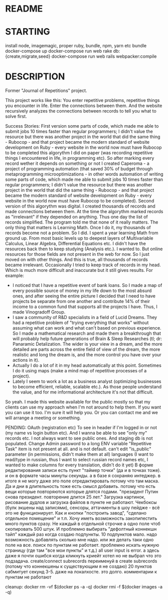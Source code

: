 # README

# STARTING
install node, imagemagic, proper ruby, bundle, npm, yarn etc
bundle
docker-compose up
docker-compose run web rake db:{create,migrate,seed}
docker-compose run web rails webpacker:compile

# DESCRIPTION

Former "Journal of Repetitions" project.

This project works like this:
You enter repetitive problems, repetitive things you encounter in life.
Enter the connections between them.
And the website recursively analyzes the connections between records to tell you what to solve first.

Success Stories:
First version some parts of code, which made me able to submit jobs 10 times faster than regular programmers; I didn't value the resource but there was another project in the world that did the same thing - Rubocop - and that project became the modern standard of website development on Ruby - every website in the world now must have Rubocop to be completed this algorythm I did on paper (was recording repetitive things I encountered in life, in programming etc). So after marking every record wether it depends on something or not I created Caperoma - a project of programming automation (that saved 30% of budget through metaprogramming microoptimizations - in other words automation of writing some parts of code, which made me able to submit jobs 10 times faster than regular programmers; I didn't value the resource but there was another project in the world that did the same thing - Rubocop - and that project became the modern standard of website development on Ruby - every website in the world now must have Rubocop to be completed).
Second version of this algorythm was digital. I created thousands of records and made connections between them. At the time the algorythm marked records as "irrelevant" if they depended on anything. Thus one day the list of records simplified. The program told me that none of it really matters. The only thing that matters is Learning Math. Once I do it, my thousands of records become not a problem. So I did. I spent a year learning Math from ground up. From most basic levels up to deepest layers of Multivariable Calculus, Linear Algebra, Differential Equations etc. I didn't have the resources back then to keep studying (Analysis etc.). I wanted to. But online resources for those fields are not present in the web for now. So I just moved on with other things. And this is true, all thousands of records became irrelevant.
Occasionally I tried to keep track of records in my head. Which is much more difficult and inaccurate but it still gives results. For example:
- I noticed that I have a repetitive event of bank loans. So I made a map of every possible source of money in my life down to the most absurd ones, and after seeing the entire picture I decided that I need to have projects be separate from one another and contribute 14% of their income to a common fund that supports all the projects I have. Thus, I made Vinogradoff Group.
- I saw a community of R&D specialists in a field of Lucid Dreams. They had a repetitive problem of "trying everything that works" without assuming what can work and what can't based on previous experience. So I made a mathematical research and made them a breakthrough that will probably help future generations of Brain & Sleep Researches (tl; dr: Panaramic Detalization. The wider is your view in a dream, and the more detailed are parts across the entire field of view of the dream, the more realistic and long the dream is, and the more control you have over your actions in it).
- Actually I do a lot of it in my head automatically at this point. Sometimes I do it using maps (make a mind map of repetitive processes of a project).
- Lately I seem to work a lot as a business analyst (optimizing businesses to become efficient, reliable, scalable etc.). As those people understand the value, and for me informational architecture it's not that difficult.

So yeah.
I made this website available for the public mostly so that my clients can use my approach when I'm not around to help them.
If you want you can use it too. I'm sure it will help you. Or you can contact me and we will arrange a meeting or something.


PENDING:
OAuth (registration etc)
To see in header if I'm logged in or not (my name vs login button etc).
And I wanna be able to see "only my" records etc. I not always want to see public ones.
And staging db is not populated.
Change Admin password to a long ENV variable
"Repetitive Task" item is not present at all. and is not default.
can't edit "is_public" parameter (in permissions, didn't make them at all)
languages (I want to read/type in russian, thus I want to select russian record names etc, I wanted to make columns for every translation, didn't do it yet)
В форме редактирования записи есть пункт "таймер точки" (да и в точках тоже). и он в формате часы минуты секунды. а в базе я сохраняю интеджер. в итоге я не могу даже это поле отредактировать потому что там маска.
Да и дни в длительность тоже есть смысл добавить. потому что есть вещи которые повторяются которые длятся годами. "президент Путин снова президент. повторение длится 25 лет."
Загрузка картинок, рисование дудлов и загрузка файлов в пункте не работают.
Чекбоксы (булк экшены над записями), сенсоры, аттачменты в шоу пейдже - всё это не функционирует. Как и кнопки "построить завод", "сделано отдельное помещение" и т.п.
Хочу иметь возможность закопипестить много пунктов сразу. Не каждый в отдельной строчке а одно поле чтоб скопировать 500 штук.
И проблемно выбирать "дефолтный коннекшн тайп" каждый раз когда создаю подпункты.
10 подпунктов мало. надо возможность добавлять сколько мне надо. или же делать таки одно поле на все.
поиск по пунктам не работает.
проблемно искать нужную страницу (где там "все мои пункты" и т.д.)
all user input is error. а здесь даже я почти ошибся когда кликнуть криейт хотел но не выбрал что это подзадача.
create/connect subrecords переименуй в create subrecords (потому что коннекшены к существующим я не создаю)
20 пунктов сабмитует секунд 3-5. даже на локалхосте. это долго.
комментарии к пунктам не работают

cleanup:
docker rm -vf $(docker ps -a -q)
docker rmi -f $(docker images -a -q)
